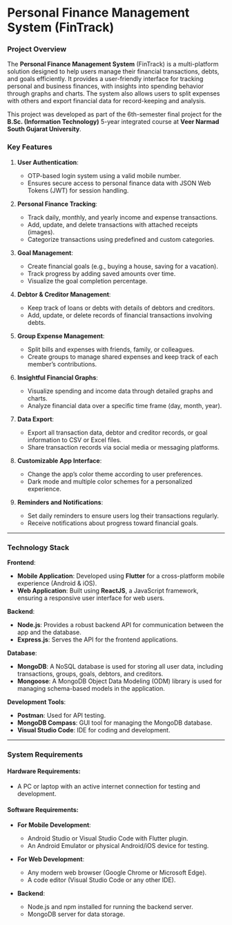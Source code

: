 # Personal Finance Management System (FinTrack)

### Project Overview
The **Personal Finance Management System** (FinTrack) is a multi-platform solution designed to help users manage their financial transactions, debts, and goals efficiently. It provides a user-friendly interface for tracking personal and business finances, with insights into spending behavior through graphs and charts. The system also allows users to split expenses with others and export financial data for record-keeping and analysis.

This project was developed as part of the 6th-semester final project for the **B.Sc. (Information Technology)** 5-year integrated course at **Veer Narmad South Gujarat University**.

### Key Features
1. **User Authentication**:
   - OTP-based login system using a valid mobile number.
   - Ensures secure access to personal finance data with JSON Web Tokens (JWT) for session handling.

2. **Personal Finance Tracking**:
   - Track daily, monthly, and yearly income and expense transactions.
   - Add, update, and delete transactions with attached receipts (images).
   - Categorize transactions using predefined and custom categories.

3. **Goal Management**:
   - Create financial goals (e.g., buying a house, saving for a vacation).
   - Track progress by adding saved amounts over time.
   - Visualize the goal completion percentage.

4. **Debtor & Creditor Management**:
   - Keep track of loans or debts with details of debtors and creditors.
   - Add, update, or delete records of financial transactions involving debts.

5. **Group Expense Management**:
   - Split bills and expenses with friends, family, or colleagues.
   - Create groups to manage shared expenses and keep track of each member’s contributions.

6. **Insightful Financial Graphs**:
   - Visualize spending and income data through detailed graphs and charts.
   - Analyze financial data over a specific time frame (day, month, year).

7. **Data Export**:
   - Export all transaction data, debtor and creditor records, or goal information to CSV or Excel files.
   - Share transaction records via social media or messaging platforms.

8. **Customizable App Interface**:
   - Change the app’s color theme according to user preferences.
   - Dark mode and multiple color schemes for a personalized experience.

9. **Reminders and Notifications**:
   - Set daily reminders to ensure users log their transactions regularly.
   - Receive notifications about progress toward financial goals.

---

### Technology Stack

**Frontend**:
- **Mobile Application**: Developed using **Flutter** for a cross-platform mobile experience (Android & iOS).
- **Web Application**: Built using **ReactJS**, a JavaScript framework, ensuring a responsive user interface for web users.

**Backend**:
- **Node.js**: Provides a robust backend API for communication between the app and the database.
- **Express.js**: Serves the API for the frontend applications.
  
**Database**:
- **MongoDB**: A NoSQL database is used for storing all user data, including transactions, groups, goals, debtors, and creditors.
- **Mongoose**: A MongoDB Object Data Modeling (ODM) library is used for managing schema-based models in the application.

**Development Tools**:
- **Postman**: Used for API testing.
- **MongoDB Compass**: GUI tool for managing the MongoDB database.
- **Visual Studio Code**: IDE for coding and development.

---

### System Requirements

#### Hardware Requirements:
- A PC or laptop with an active internet connection for testing and development.

#### Software Requirements:
- **For Mobile Development**:
  - Android Studio or Visual Studio Code with Flutter plugin.
  - An Android Emulator or physical Android/iOS device for testing.
  
- **For Web Development**:
  - Any modern web browser (Google Chrome or Microsoft Edge).
  - A code editor (Visual Studio Code or any other IDE).
  
- **Backend**:
  - Node.js and npm installed for running the backend server.
  - MongoDB server for data storage.

